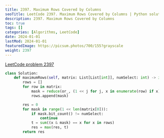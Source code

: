 ```yaml
---
title: 2397. Maximum Rows Covered by Columns
seoTitle: LeetCode 2397. Maximum Rows Covered by Columns | Python solution and explanation
description: 2397. Maximum Rows Covered by Columns
toc: true
tags: []
categories: [Algorithms, LeetCode]
date: 2024-01-01
lastMod: 2024-01-01
featuredImage: https://picsum.photos/700/155?grayscale
weight: 2397
---
```


[LeetCode problem 2397](https://leetcode.com/problems/maximum-rows-covered-by-columns/)

```python
class Solution:
    def maximumRows(self, matrix: List[List[int]], numSelect: int) -> int:
        rows = []
        for row in matrix:
            mask = reduce(or_, (1 << j for j, x in enumerate(row) if x), 0)
            rows.append(mask)

        res = 0
        for mask in range(1 << len(matrix[0])):
            if mask.bit_count() != numSelect:
                continue
            t = sum((x & mask) == x for x in rows)
            res = max(res, t)
        return res

```